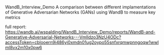 WandB_Interview_Demo
A comparison between different implamentations of Generative Adversarian Networks (GANs) using WandB to measure key metrics

full report: https://wandb.ai/wspalding/WandB_Interview_Demo/reports/WandB-and-Generative-Adversarial-Networks---Vmlldzo3NzU4ODc?accessToken=cblooern9i486yi0xmdn01ug2oypo55snfxrqmwpnngoqw1wwlml8vx2m10x0pw6
